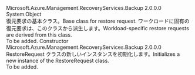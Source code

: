 <Type Name="RestoreRequest" FullName="Microsoft.Azure.Management.RecoveryServices.Backup.Models.RestoreRequest">
  <TypeSignature Language="C#" Value="public class RestoreRequest" />
  <TypeSignature Language="ILAsm" Value=".class public auto ansi beforefieldinit RestoreRequest extends System.Object" />
  <TypeSignature Language="DocId" Value="T:Microsoft.Azure.Management.RecoveryServices.Backup.Models.RestoreRequest" />
  <TypeSignature Language="VB.NET" Value="Public Class RestoreRequest" />
  <TypeSignature Language="F#" Value="type RestoreRequest = class" />
  <AssemblyInfo>
    <AssemblyName>Microsoft.Azure.Management.RecoveryServices.Backup</AssemblyName>
    <AssemblyVersion>2.0.0.0</AssemblyVersion>
  </AssemblyInfo>
  <Base>
    <BaseTypeName>System.Object</BaseTypeName>
  </Base>
  <Interfaces />
  <Docs>
    <summary>
            <span data-ttu-id="14781-101">復元要求の基本クラス。</span><span class="sxs-lookup"><span data-stu-id="14781-101">Base class for restore request.</span></span> <span data-ttu-id="14781-102">ワークロードに固有の復元要求は、このクラスから派生します。</span><span class="sxs-lookup"><span data-stu-id="14781-102">Workload-specific restore requests are derived from this class.</span></span>
            </summary>
    <remarks>To be added.</remarks>
  </Docs>
  <Members>
    <Member MemberName=".ctor">
      <MemberSignature Language="C#" Value="public RestoreRequest ();" />
      <MemberSignature Language="ILAsm" Value=".method public hidebysig specialname rtspecialname instance void .ctor() cil managed" />
      <MemberSignature Language="DocId" Value="M:Microsoft.Azure.Management.RecoveryServices.Backup.Models.RestoreRequest.#ctor" />
      <MemberSignature Language="VB.NET" Value="Public Sub New ()" />
      <MemberType>Constructor</MemberType>
      <AssemblyInfo>
        <AssemblyName>Microsoft.Azure.Management.RecoveryServices.Backup</AssemblyName>
        <AssemblyVersion>2.0.0.0</AssemblyVersion>
      </AssemblyInfo>
      <Parameters />
      <Docs>
        <summary>
            <span data-ttu-id="14781-103">RestoreRequest クラスの新しいインスタンスを初期化します。</span><span class="sxs-lookup"><span data-stu-id="14781-103">Initializes a new instance of the RestoreRequest class.</span></span>
            </summary>
        <remarks>To be added.</remarks>
      </Docs>
    </Member>
  </Members>
</Type>